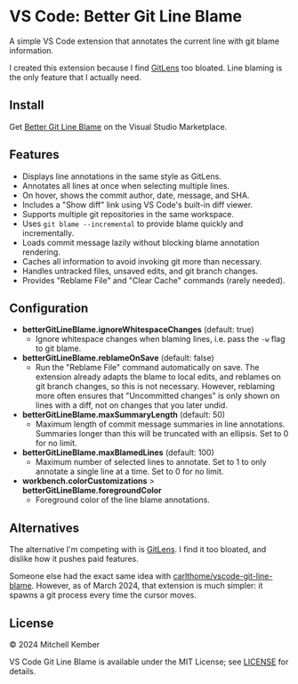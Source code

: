 # VS Code: Better Git Line Blame

A simple VS Code extension that annotates the current line with git blame information.

I created this extension because I find [GitLens] too bloated. Line blaming is the only feature that I actually need.

## Install

Get [Better Git Line Blame](https://marketplace.visualstudio.com/items?itemName=mk12.better-git-line-blame) on the Visual Studio Marketplace.

## Features

- Displays line annotations in the same style as GitLens.
- Annotates all lines at once when selecting multiple lines.
- On hover, shows the commit author, date, message, and SHA.
- Includes a "Show diff" link using VS Code's built-in diff viewer.
- Supports multiple git repositories in the same workspace.
- Uses `git blame --incremental` to provide blame quickly and incrementally.
- Loads commit message lazily without blocking blame annotation rendering.
- Caches all information to avoid invoking git more than necessary.
- Handles untracked files, unsaved edits, and git branch changes.
- Provides "Reblame File" and "Clear Cache" commands (rarely needed).

## Configuration

- **betterGitLineBlame.ignoreWhitespaceChanges** (default: true)
    - Ignore whitespace changes when blaming lines, i.e. pass the `-w` flag to git blame.
- **betterGitLineBlame.reblameOnSave** (default: false)
    - Run the "Reblame File" command automatically on save. The extension already adapts the blame to local edits, and reblames on git branch changes, so this is not necessary. However, reblaming more often ensures that "Uncommitted changes" is only shown on lines with a diff, not on changes that you later undid.
- **betterGitLineBlame.maxSummaryLength** (default: 50)
    - Maximum length of commit message summaries in line annotations. Summaries longer than this will be truncated with an ellipsis. Set to 0 for no limit.
- **betterGitLineBlame.maxBlamedLines** (default: 100)
    - Maximum number of selected lines to annotate. Set to 1 to only annotate a single line at a time. Set to 0 for no limit.
- **workbench.colorCustomizations** > **betterGitLineBlame.foregroundColor**
    - Foreground color of the line blame annotations.

## Alternatives

The alternative I'm competing with is [GitLens]. I find it too bloated, and dislike how it pushes paid features.

Someone else had the exact same idea with [carlthome/vscode-git-line-blame](https://github.com/carlthome/vscode-git-line-blame). However, as of March 2024, that extension is much simpler: it spawns a git process every time the cursor moves.

## License

© 2024 Mitchell Kember

VS Code Git Line Blame is available under the MIT License; see [LICENSE](LICENSE.md) for details.

[GitLens]: https://gitlens.amod.io
